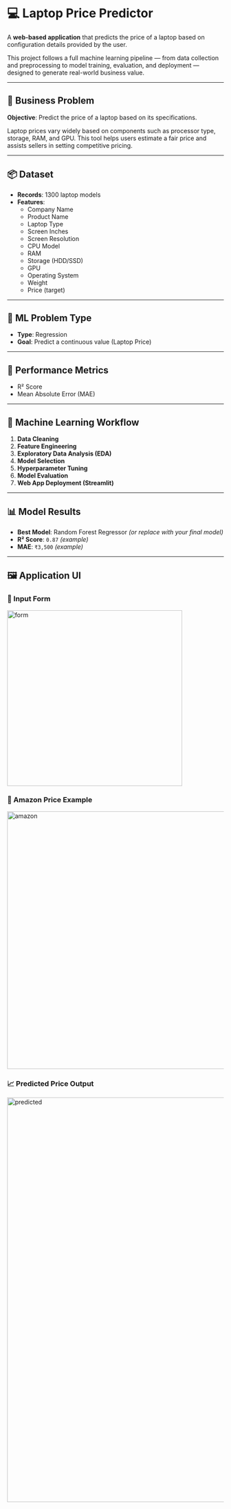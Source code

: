# 💻 Laptop Price Predictor

A **web-based application** that predicts the price of a laptop based on configuration details provided by the user.

This project follows a full machine learning pipeline — from data collection and preprocessing to model training, evaluation, and deployment — designed to generate real-world business value.

---

## 🧠 Business Problem

**Objective**: Predict the price of a laptop based on its specifications.

Laptop prices vary widely based on components such as processor type, storage, RAM, and GPU. This tool helps users estimate a fair price and assists sellers in setting competitive pricing.

---

## 📦 Dataset

- **Records**: 1300 laptop models  
- **Features**:
  - Company Name  
  - Product Name  
  - Laptop Type  
  - Screen Inches  
  - Screen Resolution  
  - CPU Model  
  - RAM  
  - Storage (HDD/SSD)  
  - GPU  
  - Operating System  
  - Weight  
  - Price (target)

---

## 🧪 ML Problem Type

- **Type**: Regression  
- **Goal**: Predict a continuous value (Laptop Price)

---

## 🎯 Performance Metrics

- R² Score  
- Mean Absolute Error (MAE)

---

## 🔁 Machine Learning Workflow

1. **Data Cleaning**  
2. **Feature Engineering**  
3. **Exploratory Data Analysis (EDA)**  
4. **Model Selection**  
5. **Hyperparameter Tuning**  
6. **Model Evaluation**  
7. **Web App Deployment (Streamlit)**

---

## 📊 Model Results

- **Best Model**: Random Forest Regressor *(or replace with your final model)*  
- **R² Score**: `0.87` *(example)*  
- **MAE**: `₹3,500` *(example)*

---

## 🖼️ Application UI

### 🔧 Input Form

<img width="407" alt="form" src="https://user-images.githubusercontent.com/63099028/183035027-a8e3e365-7d37-4ed1-93d3-02ecd44ff668.PNG">

### 🛒 Amazon Price Example

<img width="597" alt="amazon" src="https://user-images.githubusercontent.com/63099028/180611808-28a90158-4f95-4199-b767-f53e584b7366.PNG">

### 📈 Predicted Price Output

<img width="938" alt="predicted" src="https://user-images.githubusercontent.com/63099028/180611810-97d7b279-f1b0-4f62-9469-4f01b931e1f6.PNG">
